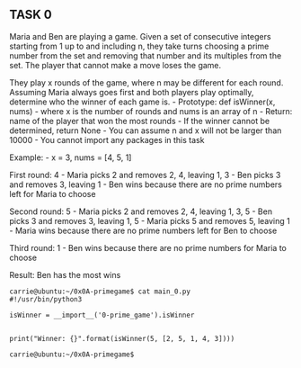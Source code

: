


## TASK 0

Maria and Ben are playing a game. Given a set of consecutive integers starting from 1 up to and including n, they take turns choosing a prime number from the set and removing that number and its multiples from the set. The player that cannot make a move loses the game.

They play x rounds of the game, where n may be different for each round. Assuming Maria always goes first and both players play optimally, determine who the winner of each game is. - Prototype: def isWinner(x, nums) - where x is the number of rounds and nums is an array of n - Return: name of the player that won the most rounds - If the winner cannot be determined, return None - You can assume n and x will not be larger than 10000 - You cannot import any packages in this task

Example: - x = 3, nums = [4, 5, 1]

First round: 4 - Maria picks 2 and removes 2, 4, leaving 1, 3 - Ben picks 3 and removes 3, leaving 1 - Ben wins because there are no prime numbers left for Maria to choose

Second round: 5 - Maria picks 2 and removes 2, 4, leaving 1, 3, 5 - Ben picks 3 and removes 3, leaving 1, 5 - Maria picks 5 and removes 5, leaving 1 - Maria wins because there are no prime numbers left for Ben to choose

Third round: 1 - Ben wins because there are no prime numbers for Maria to choose

Result: Ben has the most wins

```
carrie@ubuntu:~/0x0A-primegame$ cat main_0.py
#!/usr/bin/python3

isWinner = __import__('0-prime_game').isWinner


print("Winner: {}".format(isWinner(5, [2, 5, 1, 4, 3])))

carrie@ubuntu:~/0x0A-primegame$
```
